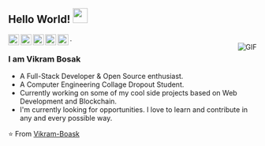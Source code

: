 ## Hello World! <img src="https://raw.githubusercontent.com/iampavangandhi/iampavangandhi/master/gifs/Hi.gif" width="30px"></h2>

<a href="https://twitter.com/vikram_basak">
  <img align="left" alt="vikram's Twitter" width="22px" src="https://cdn.jsdelivr.net/npm/simple-icons@v3/icons/twitter.svg" />
</a>
<a href=" https://www.linkedin.com/in/vikram-bosak/">
  <img align="left" alt="vikram's Linkdein" width="22px" src="https://cdn.jsdelivr.net/npm/simple-icons@v3/icons/linkedin.svg" />
</a>
<a href=" https://www.instagram.com/vikram_bosak/">
  <img align="left" alt="vikram's Github" width="22px" src="https://cdn.jsdelivr.net/npm/simple-icons@v3/icons/instagram.svg" />
</a>
<a href="https://www.youtube.com/channel/UC06ZjUN4OsA6pC-Hg2okckw">
  <img align="left" alt="vikram's Telegram" width="22px" src="https://cdn.jsdelivr.net/npm/simple-icons@v3/icons/youtube.svg" />
</a>.
<a href="https://linktr.ee/themasaischool">
  <img align="left" alt="vikram's Medium" width="22px" src="https://cdn.jsdelivr.net/npm/simple-icons@v3/icons/medium.svg" />
</a>

<br />
<img align="right" alt="GIF" src="https://i.imgur.com/pXRGgmb.jpeg" />

### I am Vikram Bosak
- A Full-Stack Developer & Open Source enthusiast.
- A Computer Engineering Collage Dropout Student. 
- Currently working on some of my cool side projects based on Web Development and Blockchain.
- I'm currently looking for opportunities. I love to learn and contribute in any and every possible way.

⭐️ From [Vikram-Boask](https://github.com/Vikram-Bosak)

